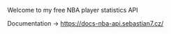 Welcome to my free NBA player statistics API 

Documentation ->
https://docs-nba-api.sebastian7.cz/
